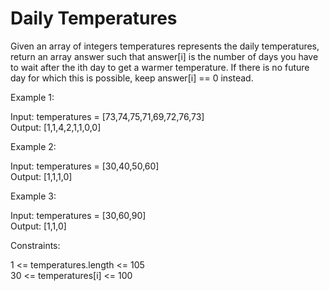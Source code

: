 # Daily Temperatures

Given an array of integers temperatures represents the daily temperatures, return an array answer such that answer[i] is the number of days you have to wait after the ith day to get a warmer temperature. If there is no future day for which this is possible, keep answer[i] == 0 instead.

 

Example 1:

Input: temperatures = [73,74,75,71,69,72,76,73]  
Output: [1,1,4,2,1,1,0,0]

Example 2:

Input: temperatures = [30,40,50,60]  
Output: [1,1,1,0]  

Example 3:

Input: temperatures = [30,60,90]  
Output: [1,1,0]
 

Constraints:

1 <= temperatures.length <= 105  
30 <= temperatures[i] <= 100
